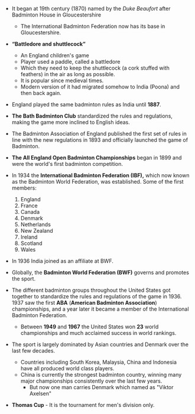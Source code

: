 
- It began at 19th century (1870) named by the *Duke Beaufort* after Badminton House in Gloucestershire
	- The International Badminton Federation now has its base in Gloucestershire.
- **“Battledore and shuttlecock”**
	- An England children's game
	- Player used a paddle, called a battledore
	- Which they need to keep the shuttlecock (a cork stuffed with feathers) in the air as long as possible.
	- It is popular since medieval times.
	- Modern version of it had migrated somehow to India (Poona) and then back again.
- England played the same badminton rules as India until **1887**. 
- **The Bath Badminton Club** standardized the rules and regulations, making the game more inclined to English ideas. 
- The Badminton Association of England published the first set of rules in line with the new regulations in 1893 and officially launched the game of Badminton. 
- **The All England Open Badminton Championships** began in 1899 and were the world's first badminton competition.

- In 1934 the **International Badminton Federation (IBF),** which now known as the Badminton World Federation, was established. Some of the first members:
	1. England
	2. France
	3. Canada
	4. Denmark
	5. Netherlands
	6. New Zealand
	7. Ireland
	8. Scotland
	9. Wales
- In 1936 India joined as an affiliate at BWF. 
- Globally, the **Badminton World Federation (BWF)** governs and promotes the sport.

- The different badminton groups throughout the United States got together to standardize the rules and regulations of the game in 1936. 1937 saw the first **ABA** (**American Badminton Association**) championships, and a year later it became a member of the International Badminton Federation.
	- Between **1949** and **1967** the United States won **23** world championships and much acclaimed success in world rankings.
- The sport is largely dominated by Asian countries and Denmark over the last few decades. 
	- Countries including South Korea, Malaysia, China and Indonesia have all produced world class players.
	- China is currently the strongest badminton country, winning many major championships consistently over the last few years.
		- But now one man carries Denmark which named as "Viktor Axelsen"
- **Thomas Cup** - It is the tournament for men's division only.
